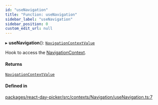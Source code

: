 ```yaml
---
id: "useNavigation"
title: "Function: useNavigation"
sidebar_label: "useNavigation"
sidebar_position: 0
custom_edit_url: null
---
```


▸ **useNavigation**(): [`NavigationContextValue`](../interfaces/NavigationContextValue)

Hook to access the [NavigationContext](../variables/NavigationContext).

#### Returns

[`NavigationContextValue`](../interfaces/NavigationContextValue)

#### Defined in

[packages/react-day-picker/src/contexts/Navigation/useNavigation.ts:7](https://github.com/gpbl/react-day-picker/blob/6bc3b9d0/packages/react-day-picker/src/contexts/Navigation/useNavigation.ts#L7)
